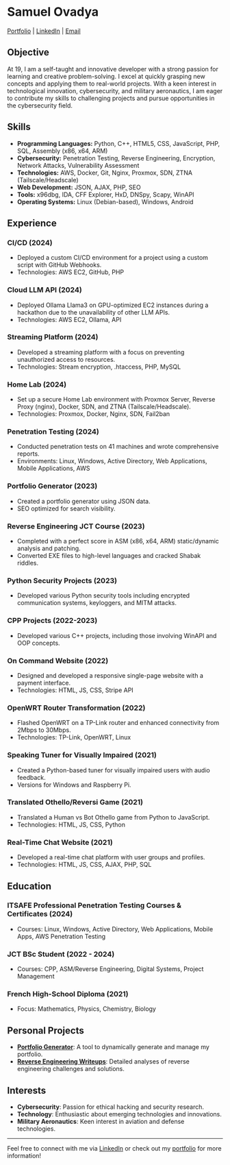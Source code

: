 # Samuel Ovadya

[Portfolio](https://shmuel.ovh) | [LinkedIn](https://linkedin.com/in/samuel-ovadya-942594250/) | [Email](mailto:portfolio.samuel@ovadya.com)

## Objective

At 19, I am a self-taught and innovative developer with a strong passion for learning and creative problem-solving. I excel at quickly grasping new concepts and applying them to real-world projects. With a keen interest in technological innovation, cybersecurity, and military aeronautics, I am eager to contribute my skills to challenging projects and pursue opportunities in the cybersecurity field.

## Skills

- **Programming Languages:** Python, C++, HTML5, CSS, JavaScript, PHP, SQL, Assembly (x86, x64, ARM)
- **Cybersecurity:** Penetration Testing, Reverse Engineering, Encryption, Network Attacks, Vulnerability Assessment
- **Technologies:** AWS, Docker, Git, Nginx, Proxmox, SDN, ZTNA (Tailscale/Headscale)
- **Web Development:** JSON, AJAX, PHP, SEO
- **Tools:** x96dbg, IDA, CFF Explorer, HxD, DNSpy, Scapy, WinAPI
- **Operating Systems:** Linux (Debian-based), Windows, Android

## Experience

### CI/CD (2024)
- Deployed a custom CI/CD environment for a project using a custom script with GitHub Webhooks.
- Technologies: AWS EC2, GitHub, PHP

### Cloud LLM API (2024)
- Deployed Ollama Llama3 on GPU-optimized EC2 instances during a hackathon due to the unavailability of other LLM APIs.
- Technologies: AWS EC2, Ollama, API

### Streaming Platform (2024)
- Developed a streaming platform with a focus on preventing unauthorized access to resources.
- Technologies: Stream encryption, .htaccess, PHP, MySQL

### Home Lab (2024)
- Set up a secure Home Lab environment with Proxmox Server, Reverse Proxy (nginx), Docker, SDN, and ZTNA (Tailscale/Headscale).
- Technologies: Proxmox, Docker, Nginx, SDN, Fail2ban

### Penetration Testing (2024)
- Conducted penetration tests on 41 machines and wrote comprehensive reports.
- Environments: Linux, Windows, Active Directory, Web Applications, Mobile Applications, AWS

### Portfolio Generator (2023)
- Created a portfolio generator using JSON data.
- SEO optimized for search visibility.

### Reverse Engineering JCT Course (2023)
- Completed with a perfect score in ASM (x86, x64, ARM) static/dynamic analysis and patching.
- Converted EXE files to high-level languages and cracked Shabak riddles.

### Python Security Projects (2023)
- Developed various Python security tools including encrypted communication systems, keyloggers, and MITM attacks.

### CPP Projects (2022-2023)
- Developed various C++ projects, including those involving WinAPI and OOP concepts.

### On Command Website (2022)
- Designed and developed a responsive single-page website with a payment interface.
- Technologies: HTML, JS, CSS, Stripe API

### OpenWRT Router Transformation (2022)
- Flashed OpenWRT on a TP-Link router and enhanced connectivity from 2Mbps to 30Mbps.
- Technologies: TP-Link, OpenWRT, Linux

### Speaking Tuner for Visually Impaired (2021)
- Created a Python-based tuner for visually impaired users with audio feedback.
- Versions for Windows and Raspberry Pi.

### Translated Othello/Reversi Game (2021)
- Translated a Human vs Bot Othello game from Python to JavaScript.
- Technologies: HTML, JS, CSS, Python

### Real-Time Chat Website (2021)
- Developed a real-time chat platform with user groups and profiles.
- Technologies: HTML, JS, CSS, AJAX, PHP, SQL

## Education

### ITSAFE Professional Penetration Testing Courses & Certificates (2024)
- Courses: Linux, Windows, Active Directory, Web Applications, Mobile Apps, AWS Penetration Testing

### JCT BSc Student (2022 - 2024)
- Courses: CPP, ASM/Reverse Engineering, Digital Systems, Project Management

### French High-School Diploma (2021)
- Focus: Mathematics, Physics, Chemistry, Biology

## Personal Projects

- **[Portfolio Generator](#)**: A tool to dynamically generate and manage my portfolio.
- **[Reverse Engineering Writeups](#)**: Detailed analyses of reverse engineering challenges and solutions.

## Interests

- **Cybersecurity**: Passion for ethical hacking and security research.
- **Technology**: Enthusiastic about emerging technologies and innovations.
- **Military Aeronautics**: Keen interest in aviation and defense technologies.

---

Feel free to connect with me via [LinkedIn](https://linkedin.com/in/samuel-ovadya-942594250/) or check out my [portfolio](https://shmuel.ovh) for more information!


<!---
Samuel-Ovadya/Samuel-Ovadya is a ✨ special ✨ repository because its `README.md` (this file) appears on your GitHub profile.
You can click the Preview link to take a look at your changes.
--->
